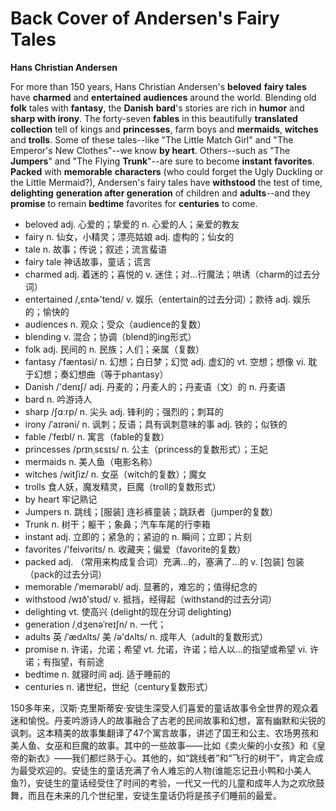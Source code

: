 # Back Cover of Andersen's Fairy Tales

**Hans Christian Andersen**

For more than 150 years, Hans Christian Andersen's **beloved** **fairy tales** have **charmed** and **entertained** **audiences** around the world. Blending old **folk** tales with **fantasy**, the **Danish** **bard**'s stories are rich in **humor** and **sharp with irony**. The forty-seven **fables** in this beautifully **translated** **collection** tell of kings and **princesses**, farm boys and **mermaids**, **witches** and **trolls**. Some of these tales--like "The Little Match Girl" and "The Emperor's New Clothes"--we know **by heart**. Others--such as "The **Jumpers**" and "The Flying **Trunk**"--are sure to become **instant** **favorites**. **Packed** with **memorable** **characters** (who could forget the Ugly Duckling or the Little Mermaid?), Andersen's fairy tales have **withstood** the test of time, **delighting** **generation after generation** of children and **adults**--and they **promise** to remain **bedtime** favorites for **centuries** to come.

- beloved adj. 心爱的；挚爱的 n. 心爱的人；亲爱的教友
- fairy n. 仙女，小精灵；漂亮姑娘 adj. 虚构的；仙女的
- tale n. 故事；传说；叙述；流言蜚语
- fairy tale 神话故事，童话；谎言
- charmed adj. 着迷的；喜悦的 v. 迷住；对…行魔法；哄诱（charm的过去分词）
- entertained  /,ɛntɚ'tend/ v. 娱乐（entertain的过去分词）；款待 adj. 娱乐的；愉快的
- audiences n. 观众；受众（audience的复数）
- blending v. 混合；协调（blend的ing形式）
- folk adj. 民间的 n. 民族；人们；亲属（复数）
- fantasy /ˈfæntəsi/ n. 幻想；白日梦；幻觉 adj. 虚幻的 vt. 空想；想像 vi. 耽于幻想；奏幻想曲（等于phantasy）
- Danish /'denɪʃ/ adj. 丹麦的；丹麦人的；丹麦语（文）的 n. 丹麦语
- bard n. 吟游诗人
- sharp /ʃɑːrp/ n. 尖头 adj. 锋利的；强烈的；刺耳的
- irony /ˈaɪrəni/  n. 讽刺；反语；具有讽刺意味的事 adj. 铁的；似铁的
- fable /ˈfeɪbl/ n. 寓言（fable的复数）
- princesses /prɪnˌsɛsɪs/ n. 公主（princess的复数形式）；王妃
- mermaids n. 美人鱼（电影名称）
- witches /witʃiz/ n. 女巫（witch的复数）；魔女
- trolls 食人妖，魔发精灵，巨魔（troll的复数形式）
- by heart 牢记熟记
- Jumpers n. 跳线；[服装] 连衫裤童装；跳跃者（jumper的复数）
- Trunk n. 树干；躯干；象鼻；汽车车尾的行李箱
- instant adj. 立即的；紧急的；紧迫的 n. 瞬间；立即；片刻
- favorites  /'feivərits/ n. 收藏夹；偏爱（favorite的复数）
- packed adj. （常用来构成复合词）充满…的，塞满了…的 v. [包装] 包装（pack的过去分词）
- memorable /ˈmemərəbl/ adj. 显著的，难忘的；值得纪念的
- withstood /wɪð'stʊd/ v. 抵挡，经得起（withstand的过去分词）
- delighting vt. 使高兴 (delight的现在分词 delighting)
- generation /ˌdʒenəˈreɪʃn/ n. 一代；
- adults 英 /ˈædʌlts/  美 /ə'dʌlts/ n. 成年人（adult的复数形式）
- promise n. 许诺，允诺；希望 vt. 允诺，许诺；给人以…的指望或希望 vi. 许诺；有指望，有前途
- bedtime n. 就寝时间 adj. 适于睡前的
- centuries n. 诸世纪，世纪（century复数形式）

150多年来，汉斯·克里斯蒂安·安徒生深受人们喜爱的童话故事令全世界的观众着迷和愉悦。丹麦吟游诗人的故事融合了古老的民间故事和幻想，富有幽默和尖锐的讽刺。这本精美的故事集翻译了47个寓言故事，讲述了国王和公主、农场男孩和美人鱼、女巫和巨魔的故事。其中的一些故事——比如《卖火柴的小女孩》和《皇帝的新衣》——我们都烂熟于心。其他的，如“跳线者”和“飞行的树干”，肯定会成为最受欢迎的。安徒生的童话充满了令人难忘的人物(谁能忘记丑小鸭和小美人鱼?)，安徒生的童话经受住了时间的考验，一代又一代的儿童和成年人为之欢欣鼓舞，而且在未来的几个世纪里，安徒生童话仍将是孩子们睡前的最爱。
